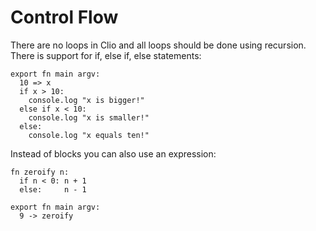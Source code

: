# Control Flow

There are no loops in Clio and all loops should be done using recursion. There is support for if, else if, else statements:

```
export fn main argv:
  10 => x
  if x > 10:
    console.log "x is bigger!"
  else if x < 10:
    console.log "x is smaller!"
  else:
    console.log "x equals ten!"
```

Instead of blocks you can also use an expression:

```
fn zeroify n:
  if n < 0: n + 1
  else:     n - 1

export fn main argv:
  9 -> zeroify
```
